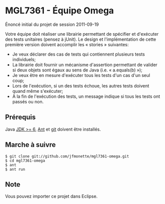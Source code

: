 MGL7361 - Équipe Omega
======================

Énoncé initial du projet de session 2011-09-19 

Votre équipe doit réaliser une librairie permettant de spécifier et d'exécuter des tests unitaires (pensez à jUnit). Le design et l'implémentation de cette première version doivent accomplir les « stories » suivantes: 

- Je veux déclarer des cas de tests qui contiennent plusieurs tests individuels;
- La librairie doit fournir un mécanisme d'assertion permettant de valider si deux objets sont égaux au sens de Java (i.e. « a.equals(b) »);
- Je veux être en mesure d'exécuter tous les tests d'un cas d'un seul coup;
- Lors de l'exécution, si un des tests échoue, les autres tests doivent quand même s'exécuter;
- À la fin de l'exécution des tests, un message indique si tous les tests ont passés ou non.

Prérequis
---------

Java [JDK >= 6][jdk], [Ant][ant] et [git][git] doivent être installés.


Marche à suivre
---------------

    $ git clone git://github.com/jfmonette/mgl7361-omega.git
	$ cd mgl7361-omega
    $ ant
    $ ant run

[ant]: http://ant.apache.org/
[ivy]: http://ant.apache.org/ivy/
[git]: http://git-scm.com/
[jdk]: http://www.oracle.com/technetwork/java/javase/downloads/java-se-jdk-7-download-432154.html

Note
----
Vous pouvez importer ce projet dans Eclipse.
